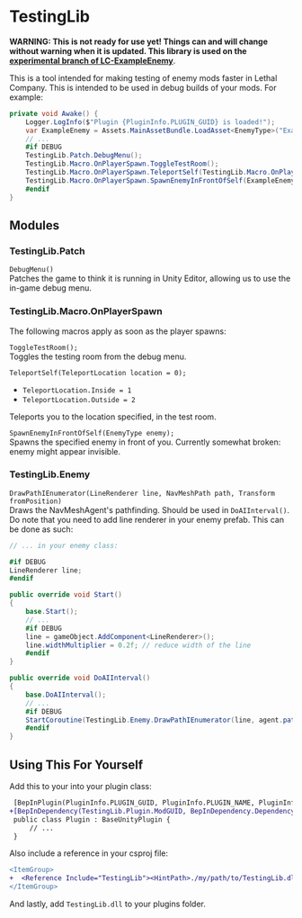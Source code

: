 # TestingLib

**WARNING: This is not ready for use yet! Things can and will change without warning when it is updated. This library is used on the [experimental branch of LC-ExampleEnemy](https://github.com/Hamunii/LC-ExampleEnemy/tree/experimental)**.

This is a tool intended for making testing of enemy mods faster in Lethal Company. This is intended to be used in debug builds of your mods. For example:

```cs
private void Awake() {
    Logger.LogInfo($"Plugin {PluginInfo.PLUGIN_GUID} is loaded!");
    var ExampleEnemy = Assets.MainAssetBundle.LoadAsset<EnemyType>("ExampleEnemy");
    // ...
    #if DEBUG
    TestingLib.Patch.DebugMenu();
    TestingLib.Macro.OnPlayerSpawn.ToggleTestRoom();
    TestingLib.Macro.OnPlayerSpawn.TeleportSelf(TestingLib.Macro.OnPlayerSpawn.TeleportLocation.Outside);
    TestingLib.Macro.OnPlayerSpawn.SpawnEnemyInFrontOfSelf(ExampleEnemy);
    #endif
}
```

## Modules

### TestingLib.Patch

`DebugMenu()`  
Patches the game to think it is running in Unity Editor, allowing us to use the in-game debug menu.

### TestingLib.Macro.OnPlayerSpawn

The following macros apply as soon as the player spawns:

`ToggleTestRoom();`  
Toggles the testing room from the debug menu.


`TeleportSelf(TeleportLocation location = 0);`  
- `TeleportLocation.Inside = 1`
- `TeleportLocation.Outside = 2`  

Teleports you to the location specified, in the test room.

`SpawnEnemyInFrontOfSelf(EnemyType enemy);`  
Spawns the specified enemy in front of you. Currently somewhat broken: enemy might appear invisible.

### TestingLib.Enemy

`DrawPathIEnumerator(LineRenderer line, NavMeshPath path, Transform fromPosition)`  
Draws the NavMeshAgent's pathfinding. Should be used in `DoAIInterval()`. Do note that you need to add line renderer in your enemy prefab. This can be done as such:
```cs
// ... in your enemy class:

#if DEBUG
LineRenderer line;
#endif

public override void Start()
{
    base.Start();
    // ...
    #if DEBUG
    line = gameObject.AddComponent<LineRenderer>();
    line.widthMultiplier = 0.2f; // reduce width of the line
    #endif
}

public override void DoAIInterval()
{
    base.DoAIInterval();
    // ...
    #if DEBUG
    StartCoroutine(TestingLib.Enemy.DrawPathIEnumerator(line, agent.path, transform));
    #endif
}
```

## Using This For Yourself

Add this to your into your plugin class:

```diff
 [BepInPlugin(PluginInfo.PLUGIN_GUID, PluginInfo.PLUGIN_NAME, PluginInfo.PLUGIN_VERSION)]
+[BepInDependency(TestingLib.Plugin.ModGUID, BepInDependency.DependencyFlags.SoftDependency)] 
 public class Plugin : BaseUnityPlugin {
     // ...
 }
```
Also include a reference in your csproj file:

```diff
<ItemGroup>
+  <Reference Include="TestingLib"><HintPath>./my/path/to/TestingLib.dll</HintPath></Reference>
</ItemGroup>
```

And lastly, add `TestingLib.dll` to your plugins folder.
